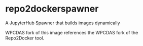 # repo2dockerspawner
A JupyterHub Spawner that builds images dynamically

WPCDAS fork of this image references the WPCDAS fork of the Repo2Docker tool.

